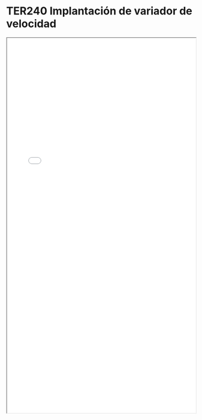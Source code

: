 
# TER240  Implantación de variador de velocidad

<iframe src="../TER240  Implantación de variador de velocidad.pdf" width="100%" height="1000px"></iframe>

